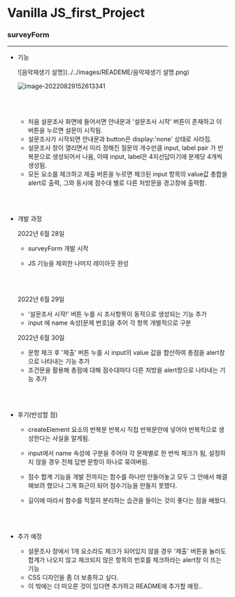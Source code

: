 <h1>Vanilla JS_first_Project</h1>

<h3>surveyForm</h3>

-----------------------------------------------------------------------------



* 기능

  ![음악재생기 설명](../../images/READEME/음악재생기 설명.png)
  
  ![image-20220829152613341](../../images/READEME/image-20220829152613341.png)
  
  <br><br>
  
  * 처음 설문조사 화면에 들어서면 안내문과 '설문조사 시작' 버튼이 존재하고 이 버튼을 누르면 설문이 시작됨.
  * 설문조사가 시작되면 안내문과 button은 display:'none' 상태로 사라짐.
  * 설문조사 창이 열리면서 미리 정해진 질문의 개수만큼 input, label pair 가 반복문으로 생성되어서 나옴, 이때 input, label은 4지선답이기에 문제당 4개씩 생성됨.
  * 모든 요소를 체크하고 제출 버튼을 누르면 체크된 input 항목의 value값 총합을 alert로 출력, 그와 동시에 점수대 별로 다른 처방문을 경고창에 출력함.
  
  <br><br>
  
* 개발 과정

  2022년 6월 28일<br>

  * surveyForm 개발 시작

  * JS 기능을 제외한 나머지 레이아웃 완성

    <br><br>

  2022년 6월 29일 <br>

  * '설문조사 시작!' 버튼 누를 시 조사항목이 동적으로 생성되는 기능 추가
  * input 에 name 속성[문제 번호]을 추어 각 항목 개별적으로 구분

  2022년 6월 30일<br>

  * 문항 체크 후 '제출' 버튼 누를 시 input의  value 값을 합산하여 총점을 alert창으로 나타내는 기능 추가
  * 조건문을 활용해 총점에 대해 점수대마다 다른 처방을 alert창으로 나타내는 기능 추가

  <br><br>

* 후기(반성할 점)

  * createElement 요소의 반복문 반복시 직접 반복문안에 넣어야 반복적으로 생성한다는 사실을 알게됨.

  * input에서 name 속성에 구분을 주어야 각 문제별로 한 번씩 체크가 됨, 설정하지 않을 경우 전체 답변 문항이 하나로 묶여버림. 

  * 점수 합계 기능을 개발 전까지는 함수를 하나만 만들어놓고 모두 그 안에서 해결해보려 했으나 그게 화근이 되어 점수기능을 만들지 못했다. 

  * 길이에 따라서 함수를 적절히 분리하는 습관을 들이는 것이 좋다는 점을 배웠다. 

    <br><br>

* 추가 예정

  * 설문조사 창에서 1개 요소라도 체크가 되어있지 않을 경우 '제출' 버튼을 눌러도 합계가 나오지 않고 체크되지 않은 항목의 번호를 체크하라는 alert창 이 뜨는 기능
  * CSS 디자인을 좀 더 보충하고 싶다. 
  * 이 밖에는 더 떠오른 것이 있다면 추가하고 README에 추가할 예정.. 









